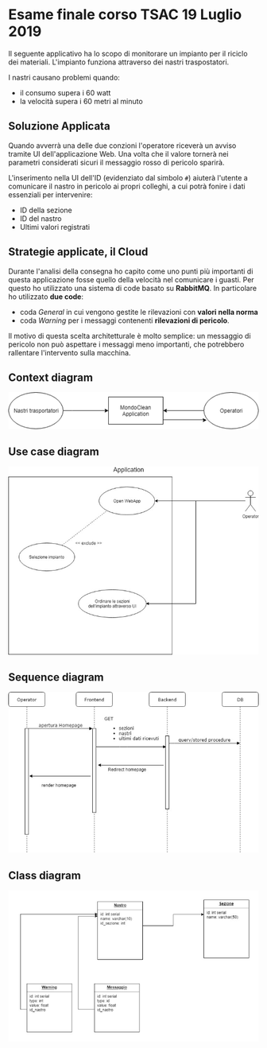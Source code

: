 # Esame finale corso TSAC 19 Luglio 2019

Il seguente applicativo ha lo scopo di monitorare un impianto per il riciclo dei materiali.
L'impianto funziona attraverso dei nastri traspostatori.

I nastri causano problemi quando:
- il consumo supera i 60 watt
- la velocità supera i 60 metri al minuto

## Soluzione Applicata
Quando avverrà una delle due conzioni l'operatore riceverà un avviso tramite UI dell'applicazione Web. Una volta che il valore tornerà nei parametri considerati sicuri il messaggio rosso di pericolo sparirà.

L'inserimento nella UI dell'ID (evidenziato dal simbolo ```#```) aiuterà l'utente a comunicare il nastro in pericolo ai propri colleghi, a cui potrà fonire i dati essenziali per intervenire:
- ID della sezione
- ID del nastro
- Ultimi valori registrati

## Strategie applicate, il Cloud

Durante l'analisi della consegna ho capito come uno punti più importanti di questa applicazione fosse quello della velocità nel comunicare i guasti.
Per questo ho utilizzato una sistema di code basato su <b>RabbitMQ</b>.
In particolare ho utilizzato <b>due code</b>:
- coda <i>General</i> in cui vengono gestite le rilevazioni con <b>valori nella norma</b>
- coda <i>Warning</i> per i messaggi contenenti <b>rilevazioni di pericolo</b>.

Il motivo di questa scelta architetturale è molto semplice:
un messaggio di pericolo non può aspettare i messaggi meno importanti, che potrebbero rallentare l'intervento sulla macchina.
## Context diagram
![Context diagram](./analysis/ContextDiagram.png)
## Use case diagram
![use case diagram](./analysis/UseCaseDiagram.jpg)
## Sequence diagram
![sequence diagram](./analysis/SequenceDiagram.jpg)
## Class diagram
![class diagram](./analysis/ErDiagram.jpg)